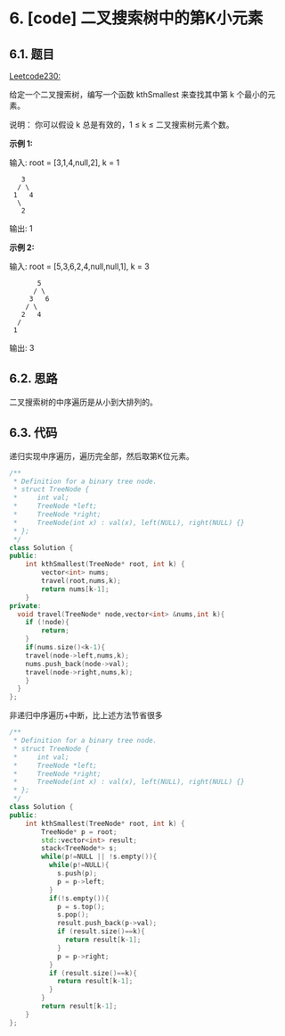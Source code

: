 # 6. [code] 二叉搜索树中的第K小元素

## 6.1. 题目

[Leetcode230:](https://leetcode-cn.com/problems/kth-smallest-element-in-a-bst)

给定一个二叉搜索树，编写一个函数 kthSmallest 来查找其中第 k 个最小的元素。

说明：
你可以假设 k 总是有效的，1 ≤ k ≤ 二叉搜索树元素个数。

**示例 1:**

输入: root = [3,1,4,null,2], k = 1
```
   3
  / \
 1   4
  \
   2
```
输出: 1

**示例 2:**

输入: root = [5,3,6,2,4,null,null,1], k = 3
```
       5
      / \
     3   6
    / \
   2   4
  /
 1
```
输出: 3

## 6.2. 思路

二叉搜索树的中序遍历是从小到大排列的。

## 6.3. 代码

递归实现中序遍历，遍历完全部，然后取第K位元素。
```c++
/**
 * Definition for a binary tree node.
 * struct TreeNode {
 *     int val;
 *     TreeNode *left;
 *     TreeNode *right;
 *     TreeNode(int x) : val(x), left(NULL), right(NULL) {}
 * };
 */
class Solution {
public:
    int kthSmallest(TreeNode* root, int k) {
        vector<int> nums;
        travel(root,nums,k);
        return nums[k-1];
    }
private:
  void travel(TreeNode* node,vector<int> &nums,int k){
    if (!node){ 
        return;
    }
    if(nums.size()<k-1){
    travel(node->left,nums,k);
    nums.push_back(node->val);
    travel(node->right,nums,k);
    }
  }
};
```
非递归中序遍历+中断，比上述方法节省很多

```c++
/**
 * Definition for a binary tree node.
 * struct TreeNode {
 *     int val;
 *     TreeNode *left;
 *     TreeNode *right;
 *     TreeNode(int x) : val(x), left(NULL), right(NULL) {}
 * };
 */
class Solution {
public:
    int kthSmallest(TreeNode* root, int k) {
        TreeNode* p = root;
        std::vector<int> result;
        stack<TreeNode*> s;
        while(p!=NULL || !s.empty()){
          while(p!=NULL){
            s.push(p);
            p = p->left;
          }
          if(!s.empty()){
            p = s.top();
            s.pop();
            result.push_back(p->val);
            if (result.size()==k){
              return result[k-1];
            }
            p = p->right;
          }
          if (result.size()==k){
            return result[k-1];
          }
        }
        return result[k-1];
    }
};
```